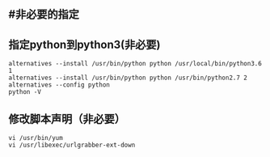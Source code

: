 #非必要的指定
---
## 指定python到python3(非必要)
```
alternatives --install /usr/bin/python python /usr/local/bin/python3.6 1
alternatives --install /usr/bin/python python /usr/bin/python2.7 2
alternatives --config python
python -V
```
## 修改脚本声明（非必要）
```
vi /usr/bin/yum
vi /usr/libexec/urlgrabber-ext-down
```

